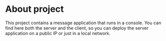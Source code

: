 # About project
This project contains a message application that runs in a console. You can find here both the server and the client, so you can deploy the server application on a public IP or just in a local network. 
